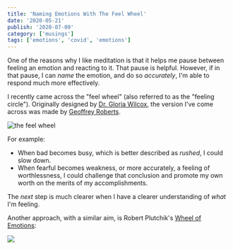 ```yaml
---
title: 'Naming Emotions With The Feel Wheel'
date: '2020-05-21'
publish: '2020-07-09'
category: ['musings']
tags: ['emotions', 'covid', 'emotions']
---
```


One of the reasons why I like meditation is that it helps me pause between feeling an emotion and reacting to it. That pause is helpful. However, if in that pause, I can _name_ the emotion, and do so _accurately_, I'm able to respond much more effectively.

I recently came across the "feel wheel" (also referred to as the "feeling circle"). Originally designed by [Dr. Gloria Wilcox](https://journals.sagepub.com/doi/abs/10.1177/036215378201200411), the version I've come across was made by [Geoffrey Roberts](https://imgur.com/tCWChf6).

![the feel wheel](https://res.cloudinary.com/scweiss1/image/upload/v1590078556/code-comments/feel-wheel/feel-wheel_k7t9vr.jpg)

For example:

-   When bad becomes busy, which is better described as _rushed_, I could slow down.
-   When fearful becomes weakness, or more accurately, a feeling of worthlessness, I could challenge that conclusion and promote my own worth on the merits of my accomplishments.

The _next_ step is much clearer when I have a clearer understanding of _what_ I'm feeling.

Another approach, with a similar aim, is Robert Plutchik's [Wheel of Emotions](https://en.wikiversity.org/wiki/Motivation_and_emotion/Book/2014/Plutchik%27s_wheel_of_emotions):

![](https://res.cloudinary.com/scweiss1/image/upload/v1590078556/code-comments/feel-wheel/1280px-Plutchik-wheel_mi37r2.png)
